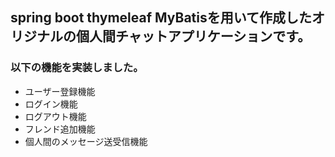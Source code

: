 ## spring boot thymeleaf MyBatisを用いて作成したオリジナルの個人間チャットアプリケーションです。

### 以下の機能を実装しました。
 - ユーザー登録機能
 - ログイン機能
 - ログアウト機能
 - フレンド追加機能
 - 個人間のメッセージ送受信機能
